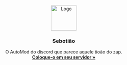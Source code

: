 <!-- PROJECT LOGO -->
<br />
<p align="center">
  <a href="https://github.com/LombardiDaniel/Sebotiao">
    <img src="https://cdn.discordapp.com/app-icons/795344842305175593/a32c898e385d311eafbd52c8c0a7216e.png?size=256" alt="Logo" width="80" height="80">
  </a>

  <h3 align="center">Sebotião</h3>

  <p align="center">
    O AutoMod do discord que parece aquele tioão do zap.
    <br />
    <a target="_blank" href="https://discord.com/api/oauth2/authorize?client_id=795344842305175593&permissions=8&scope=bot"><strong>Coloque-o em seu servidor »</strong></a>
  </p>
</p>
